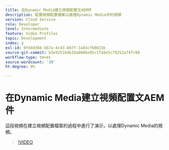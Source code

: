 ```yaml
---
title: 在Dynamic Media建立視頻配置文AEM件
description: 配置視頻配置檔案以處理Dynamic Media中的視頻
version: Cloud Service
role: Developer
level: Intermediate
feature: Video Profiles
topic: Development
index: y
exl-id: 0fd4d366-bb7a-4c43-887f-3a83cf60d15b
source-git-commit: b3e9251bdb18a008be95c1fa9e5c79252a74fc98
workflow-type: tm+mt
source-wordcount: '39'
ht-degree: 0%

---
```


# 在Dynamic Media建立視頻配置文AEM件

這段視頻在建立視頻配置檔案的過程中進行了演示，以處理Dynamic Media的視頻。

>[!VIDEO](https://video.tv.adobe.com/v/335382?quality=12&learn=on)
